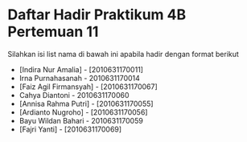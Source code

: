 # Daftar Hadir Praktikum 4B Pertemuan 11
Silahkan isi list nama di bawah ini apabila hadir dengan format berikut

- [Indira Nur Amalia] - [2010631170011]
- Irna Purnahasanah - 2010631170014
- [Faiz Agil Firmansyah] - [2010631170067]
- Cahya Diantoni - 2010631170060
- [Annisa Rahma Putri] - [2010631170055]
- [Ardianto Nugroho] - [2010631170056]
- Bayu Wildan Bahari - 2010631170059
- [Fajri Yanti] - [2010631170069]
